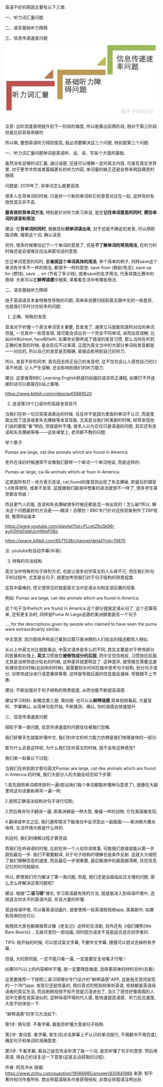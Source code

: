 
英语不好的原因主要有以下三类: 

一、听力词汇量问题

二、语言基础听力障碍

三、信息传递速度问题

![2019-10-14-11-09-38.png](./images/2019-10-14-11-09-38.png)

注意: 台阶高度表明提升到下一阶段的难度, 所以能看出前两阶段, 相对于第三阶段较是比较容易突破的

所以嘛, 要想英语听力得到提高, 就必须要解决这三个问题, 特别是第三个问题. 

一、听力词汇量问题单词是英语听、说、读、写各个方面的基础. 

虽然没有足够的词汇量, 通过语感, 还是可以理解一定的英文内容, 可是在真实世界里, 对于更学术性或者篇幅更长的听力内容, 单词量的缺乏还是会带来明显痛苦的阻碍. 

问题是: 2019年了, 背单词怎么能更高效. 

很多人在背单词的时候, 只是将一个新的单词和它的意思对应在一起,  这样背的有效性其实并不高. 

**最有效的背单词方法**, 特别是针对听力练习来说, 是在**记住单词意思的同时**, **模仿单词的读音和用法**. 

建议: 在**背单词的同时**, 根据音标**把单词读出来**, 对于还是不确定的发音, 可以用欧路词典, 搜索这个词, 确认读音. 

另外, 很多时候哪怕记下一个单词的意思了, 但是**不了解单词的常用用法**, 在听力的时候还是会很难反应出来那句话的意思. 

在记单词意思的同时, 要**查阅这个单词具体的用法**. 举个简单的例子, 同样save这个单词有许多不一样的用法, 都很不一样的意思: save from (救助/免去); save up for (攒钱), save ... on (节省了多少钱), 或者save的名字用法, 代表球类比赛中的救球. 大家可以在**鲜榨语感**中搜索, 来看看生活中有哪些用法. 

二、语言基础听力障碍

由于英语语言本身特殊性导致的问题, 简单来说要归结到英文跟中文的一些差异, 也是我们平时讨论较多的问题: 

1. 正确、特殊的发音

音准对于听懂一个英文单词至关重要, 音发准了, 通常立马就能知道所对应的单词. 但是, 一旦其中一些音发错, 就可能会读出另一个完全不同单词, 进而出现误解, 比如shit和sheet, face和faith, 如果你长期养成了错误的发音习惯, 那么当你在听到正确的发音的时候, 是会反应不过来滴. 正因为英文当中的大部分单词和发音都是一一对应的, 所以自己的发音是否精确, 直接会影响到自己的听力. 

所以, 发音不好的同学, 首先回去矫正自己的发音吧, 这不仅仅会让人感觉自己的口语不地道, 让人产生误解, 还会影响到我们的听力能力. 

建议: 这里推荐BBC Learning English频道的权威的语言矫正课程, 如果打不开连接的话可以直接在b站上看哦. 

https://www.bilibili.com/video/av65689520

2. 连读等29个口语中的高级发音技巧

当我们在听一句日常英语表达的时候, 往往并不是因为里面的单词不认识, 而是里面出现了连读或者失去爆破等发音现象, 尤其是当我们听美剧的时候, 经常发现他们说的都能"看"明白, 但就是听不懂, 很多人以为仅仅只是语速的问题, 其实还有连读和失去爆破等等——这些课堂上, 老师都不教的问题. 

举个栗子: 

Pumas are large, cat-like animals which are found in America.

老外在读的时候通常不会像我们那样一个单词一个单词地读, 而是这样的: 

Pumas-ar large, ca-lik-animals which-ar foun in-America.

这里面所有打－地方表示连读, cat,found的尾音则出现了失去爆破, 即最后的辅音t,d发得很轻, 或者不发音. 这就跟我们脑海中想象的读法就很不一样了, 很多学生甚至都会骂娘！

而且更气人的是, 连读和失去爆破很多时候还都是混一块出现的！怎么破?所以, 解决这个问题最好的方法是——跟读！去模仿！BBC专门针对这些现象制作了29P视频, 推荐B站版本

https://www.youtube.com/playlist?list=PLcetZ6gSk96-ayXj5thbTpbh2vHWpP08o

https://space.bilibili.com/6571538/channel/detail?cid=10875

注: youtube有自动字幕(中英)

3. 特殊的句法结构

英文当中特殊的句子排列方式, 也是让很多初学英文的人头疼不已, 而在我们听句子的过程中, 尤其是长句子, 就更加考验我们对于句子结构的熟悉程度. 

这其中最难的, 但又很常见的就是英文当中定语从句和定语后置的现象. 

例如: Pumas are large, cat-like animals which are found in America.

这个句子当中which are found in America.这个部分就是定语从句了. 这个还算简单, 还有更复杂的, 同样是Puma At Large逃遁的美洲狮里面另一个句子

..., for the descriptions given by people who claimed to have seen the puma were extraordinarily similar.

中文意思: 因为那些声称自己看到过那只美洲狮的人们给出的描述都惊人相似. 

从以上中英文对比就能看出, 中英文语序是多么的不同, 其实主要是对于修饰部分的放置和处理上, **英文**习惯放在**被修饰成分的后面**, 而中文恰恰相反, 习惯放在前面. 尤其是当修饰成分较长的时候, 这种差异就更明显了. 这种差异, 就导致在需要迅速处理信息的时候(比如听的时候), 就需要较长时间在脑中思考句子结构, 划分句子成分, 对修饰成分进行语意重排等等, 这样就导致后面的信息就会漏掉, 导致跟不上节奏. 

建议: 不断加强对于句子结构的熟悉程度, 从而也能不断提高语感. 

建议学习材料: 新概念第三册, 第四册. 也可以从**鲜榨语感** 简单视频看起, 大量盲听、字幕确认, 从简单句型开始, 不断猜测、确认, 你的语感会快速提升. 

三、信息传递速度问题

相较于第一类问题, 信息传递速度的问题往往被我们忽略. 

我们好像天生就能听懂中文, 我们的中文的听力能力仿佛是我们物理身体的一部分. 

那为什么会是这样呢, 为什么我们在听英文的时候, 就不会有这种感觉?

我们来一起看以下过程: 

当我们在听到刚才那句英文Pumas are large, cat-like animals which are found in America.的时候, 我们大部分人的大脑会经历如下步骤: 

1.首先按照单词顺序排列一遍(假设我们每个单词都能听懂神马意思了), 就像在大脑里将这句话重新再写一遍一样; 

2.按照正确语法结构对句子进行切割; 

3.然后再将句子翻译一遍, 即美洲狮是一种大型, 像猫一样的动物, 它在美国被发现; 

4.翻译成中文之后, 我们通常情况下脑海当中会浮现出一副画面——美洲狮大概长啥样, 生活环境大致是什么样的. 

到这时, 我们的理解过程才算完成. 

而我们在听母语的时候, 比如在听一个人给你讲故事, 可能我们直接就能从第一步跳到最后一步. 我们不需要翻译, 对于句子结构的理解也是条件反射. 这就大大缩短了我们理解信息的速度, 而且最后一步很重要, 最后脑海中的画面越清晰, 往往信息记忆的时间就越长. 

所以, 即使我们尽力解决了第一类问题, 但是, 我们还是会面临反应太慢的问题. 那么怎么样解决这类问题呢?

建议: 根据"**二语习得**"理论, 学习英语最有效的方法, 就是能进入到母语环境中, 选择适合你水平的英语内容, 并且大量的听懂. 

营造母语环境, 可以看英语动画片, 或者使用一些英语短视频app, 英美剧中, 如果有简单的也可以. 

我相信大家也都被推荐过像《老友记》这样的生活剧, 另外还有《咱们裸熊(We Bare Bears)》, 无敌可爱的一部动画, 同时因为语言不高挺适合适合初学者的. 

TIPS: 刚开始的时候, 可以尝试英文字幕, 不要中文字幕, 慢慢可以尝试去掉所有字幕. 

但是, 大的原则是, 一定不能只看一遍, 一定是要反复地看才行哦！

如果50%以上的内容都听不懂, 就一定要降低难度, 选择更简单的材料去听(去看). 

这里要推荐一下按照二语习得理论专门设计的"鲜榨语感"APP, 这是我无意间发现的一个冷门app. 发现它还挺惊喜的, 用抖音式的短视频来听英语, 视频都是英语母语者的真实生活, 而且刷刷视频不知不觉就沉浸进去了, 泡久了感觉好像周围的人说中文都在说英语似的, 这种母语环境的代入感, 能快速提高语感、听力反应速度, 大家不妨体验一下. 

"鲜榨语感"的学习方法如下: 

第1步: 猜句意. 不看字幕, 看能否听懂大意或句子结构. 

第2步: 查词意. 看字幕, 查生词(点击屏幕上不认识的单词就行, 不用翻书不用百度), 确定句子和单词的准确意思. 

第3步: 不看字幕, 看自己是否完全听清了每一个词, 是否听懂了句子的意思. 然后用英语, 用自己的话复述一下意思(这是主动获取的过程). 

作者: 阿克冷水
链接: https://www.zhihu.com/question/19566985/answer/830841989
来源: 知乎
著作权归作者所有. 商业转载请联系作者获得授权, 非商业转载请注明出处. 
